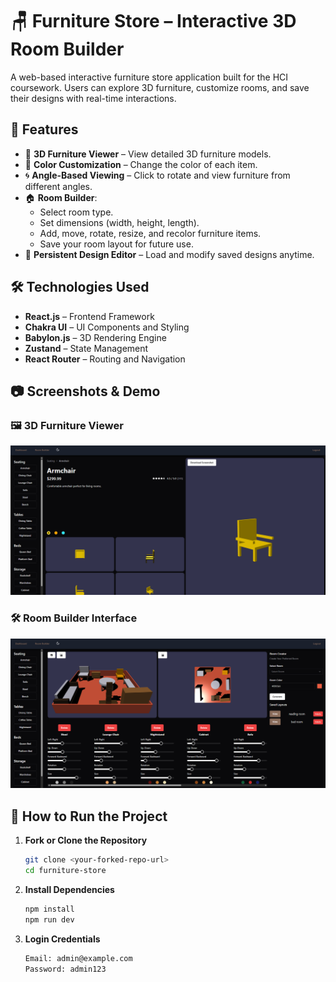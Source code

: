 # 🪑 Furniture Store – Interactive 3D Room Builder

A web-based interactive furniture store application built for the HCI coursework. Users can explore 3D furniture, customize rooms, and save their designs with real-time interactions.

## 🚀 Features

- 🧩 **3D Furniture Viewer** – View detailed 3D furniture models.
- 🎨 **Color Customization** – Change the color of each item.
- 🌀 **Angle-Based Viewing** – Click to rotate and view furniture from different angles.
- 🏠 **Room Builder**:
  - Select room type.
  - Set dimensions (width, height, length).
  - Add, move, rotate, resize, and recolor furniture items.
  - Save your room layout for future use.
- 💾 **Persistent Design Editor** – Load and modify saved designs anytime.

## 🛠️ Technologies Used

- **React.js** – Frontend Framework
- **Chakra UI** – UI Components and Styling
- **Babylon.js** – 3D Rendering Engine
- **Zustand** – State Management
- **React Router** – Routing and Navigation

## 📷 Screenshots & Demo

### 🖼 3D Furniture Viewer

![3D Viewer](./screenshots/3d-viewer.png)

### 🛠 Room Builder Interface

![Room Builder](./screenshots/room-builder.png)

## 🧪 How to Run the Project

1. **Fork or Clone the Repository**

   ```bash
   git clone <your-forked-repo-url>
   cd furniture-store

   ```

2. **Install Dependencies**

   ```bash
   npm install
   npm run dev

   ```

3. **Login Credentials**
   ```bash
   Email: admin@example.com
   Password: admin123
   ```

